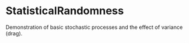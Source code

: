 # StatisticalRandomness
Demonstration of basic stochastic processes and the effect of variance (drag).
